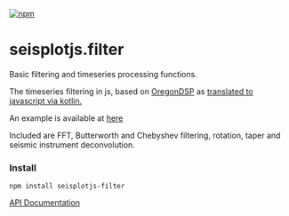[![npm](https://img.shields.io/npm/v/seisplotjs-filter.svg)](https://www.npmjs.com/package/seisplotjs-filter)

# seisplotjs.filter

Basic filtering and timeseries processing functions.

The timeseries filtering in js, based on [OregonDSP](https://seiscode.iris.washington.edu/projects/oregondsp) as [translated to javascript via kotlin.](https://github.com/crotwell/OregonDSP-kotlin)

An example is available at [here](http://www.seis.sc.edu/~crotwell/seisplotjs_demo/seisplotjs-filter/)

Included are FFT, Butterworth and Chebyshev filtering, rotation, taper
and seismic instrument deconvolution.


### Install

```
npm install seisplotjs-filter
```

[API Documentation](http://www.seis.sc.edu/software/seisplotjs/filter/)
